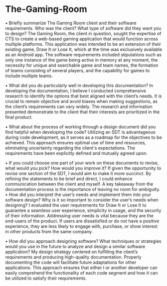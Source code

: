 # The-Gaming-Room

• Briefly summarize The Gaming Room client and their software requirements. Who was the client? What type of software did they want you to design?
The Gaming Room, the client in question, sought the expertise of CTS to create a web-based gaming application that would function across multiple platforms. This application was intended to be an extension of their existing game, Draw It or Lose It, which at the time was exclusively available as an Android app. The software requirements included stipulations such as only one instance of the game being active in memory at any moment, the necessity for unique and searchable game and team names, the formation of teams consisting of several players, and the capability for games to include multiple teams. 

• What did you do particularly well in developing this documentation?
In developing the documentation, I believe I conducted comprehensive research to identify the options that best aligned with the client’s needs. It is crucial to remain objective and avoid biases when making suggestions, as the client’s requirements can vary widely. The research and information presented demonstrate to the client that their interests are prioritized in the final product. 

• What about the process of working through a design document did you find helpful when developing the code?
Utilizing an SDT is advantageous during code development, as it serves as a roadmap for the objectives to be achieved. This approach ensures optimal use of time and resources, eliminating uncertainty regarding the client's expectations. The requirements have been explicitly defined and mutually agreed upon.

• If you could choose one part of your work on these documents to revise, what would you pick? How would you improve it?
If given the opportunity to revise one section of the SDT, I would aim to make it more succinct. By refining the statements to be brief and direct, I could enhance communication between the client and myself. A key takeaway from the documentation process is the importance of leaving no room for ambiguity. 
• How did you interpret the user’s needs and implement them into your software design? Why is it so important to consider the user’s needs when designing?
I evaluated the user requirements for Draw It or Lose It to guarantee a seamless user experience, simplicity in usage, and the security of their information. Addressing user needs is vital because they are the end-users of the product. If users are dissatisfied or do not have a positive experience, they are less likely to engage with, purchase, or show interest in other products from the same company. 

• How did you approach designing software? What techniques or strategies would you use in the future to analyze and design a similar software application?
My design strategy centered on fulfilling the client’s requirements and producing high-quality documentation. Properly documenting the code will facilitate future adaptations for other applications. This approach ensures that either I or another developer can easily comprehend the functionality of each code segment and how it can be utilized to satisfy their requirements.


